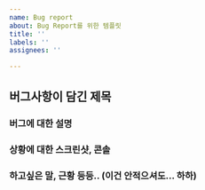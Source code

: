 ```yaml
---
name: Bug report
about: Bug Report를 위한 템플릿
title: ''
labels: ''
assignees: ''

---
```


## 버그사항이 담긴 제목

### 버그에 대한 설명

### 상황에 대한 스크린샷, 콘솔

### 하고싶은 말, 근황 등등.. (이건 안적으셔도... 하하)
